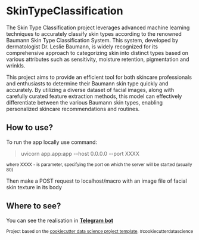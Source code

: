 SkinTypeClassification
======================

The Skin Type Classification project leverages advanced machine learning techniques to accurately classify skin types according to the renowned Baumann Skin Type Classification System. This system, developed by dermatologist Dr. Leslie Baumann, is widely recognized for its comprehensive approach to categorizing skin into distinct types based on various attributes such as sensitivity, moisture retention, pigmentation and wrinkls.

This project aims to provide an efficient tool for both skincare professionals and enthusiasts to determine their Baumann skin type quickly and accurately. By utilizing a diverse dataset of facial images, along with carefully curated feature extraction methods, this model can effectively differentiate between the various Baumann skin types, enabling personalized skincare recommendations and routines.

How to use?
-----------
To run the app locally use command:
> uvicorn app.app:app --host 0.0.0.0 --port XXXX
<p><small>where XXXX - is parameter, specifying the port on which the server will be started (usually 80)</small></p>
<p>Then make a POST request to localhost/macro with an image file of facial skin texture in its body</p>

Where to see?
-----------
You can see the realisation in **[Telegram bot](https://t.me/BeautyScienceFaceAnalysisBot)**

<p><small>Project based on the <a target="_blank" href="https://drivendata.github.io/cookiecutter-data-science/">cookiecutter data science project template</a>. #cookiecutterdatascience</small></p>
